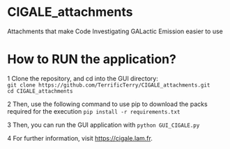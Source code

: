 # CIGALE_attachments
Attachments that make Code Investigating GALactic Emission easier to use

# How to RUN the application?  
1 Clone the repository, and cd into the GUI directory:  
`git clone https://github.com/TerrificTerry/CIGALE_attachments.git`  
`cd CIGALE_attachments`  

2 Then, use the following command to use pip to download the packs required for the execution
`pip install -r requirements.txt`  

3 Then, you can run the GUI application with
`python GUI_CIGALE.py`  

4 For further information, visit https://cigale.lam.fr.
